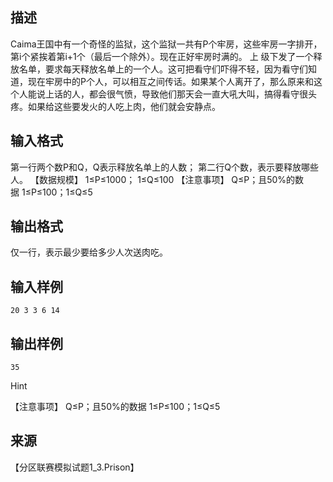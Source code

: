 ## 描述

Caima王国中有一个奇怪的监狱，这个监狱一共有P个牢房，这些牢房一字排开，第i个紧挨着第i+1个（最后一个除外）。现在正好牢房时满的。 上 级下发了一个释放名单，要求每天释放名单上的一个人。这可把看守们吓得不轻，因为看守们知道，现在牢房中的P个人，可以相互之间传话。如果某个人离开了，那么原来和这个人能说上话的人，都会很气愤，导致他们那天会一直大吼大叫，搞得看守很头疼。如果给这些要发火的人吃上肉，他们就会安静点。 

## 输入格式

第一行两个数P和Q，Q表示释放名单上的人数； 第二行Q个数，表示要释放哪些人。 【数据规模】 1≤P≤1000； 1≤Q≤100 【注意事项】 Q≤P；且50%的数据 1≤P≤100；1≤Q≤5 

## 输出格式

仅一行，表示最少要给多少人次送肉吃。 

## 输入样例

```plaintext
20 3 3 6 14 
```

## 输出样例

```plaintext
35 
```

Hint

【注意事项】 Q≤P；且50%的数据 1≤P≤100；1≤Q≤5 

## 来源

【分区联赛模拟试题1_3.Prison】

